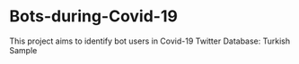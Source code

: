 # Bots-during-Covid-19
This project aims to identify bot users in Covid-19 Twitter Database: Turkish Sample
